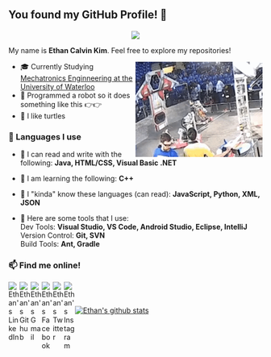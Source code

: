 ## You found my GitHub Profile! 👀

<p align="center">
 <img align="center" width="520px" src="https://github.com/ethanckim/ethanckim/blob/master/media/turtle.png" />
</p>

My name is <b>Ethan Calvin Kim</b>. Feel free to explore my repositories!

<img align="right" alt="GIF" src="https://github.com/ethanckim/ethanckim/blob/master/media/robot.gif" />

 - 🎓 Currently Studying <a href="https://uwaterloo.ca/mechanical-mechatronics-engineering/">Mechatronics Enginneering at the University of Waterloo</a>
 - 🤖 Programmed a robot so it does something like this 👉👉
 - 🐢 I like turtles

### 💬 Languages I use

 - 📝 I can read and write with the following:
    **Java, HTML/CSS, Visual Basic .NET**

 - 💭 I am learning the following:
    **C++**
    
 - 🤔 I "kinda" know these languages (can read):
    **JavaScript, Python, XML, JSON**
    
 - 🔨 Here are some tools that I use:
    <br>
    Dev Tools: **Visual Studio, VS Code, Android Studio, Eclipse, IntelliJ**
    <br>
    Version Control: **Git, SVN**
    <br>
    Build Tools: **Ant, Gradle**
 
### 📫 Find me online!

<a href=https://www.linkedin.com/in/ethan-calvin-kim/>
 <img align="left" alt="Ethan's LinkedIn" width=22px src=https://simpleicons.org/icons/linkedin.svg>
</a>

<a href=https://github.com/ethanckim>
 <img align="left" alt="Ethan's Github" width=22px src=https://simpleicons.org/icons/github.svg>
</a>

<a href=eckim.hms@gmail.com>
 <img align="left" alt="Ethan's Gmail" width=22px src=https://simpleicons.org/icons/gmail.svg>
</a>

<a href=https://www.facebook.com/ethanc.kim>
 <img align="left" alt="Ethan's Facebook" width=22px src=https://simpleicons.org/icons/facebook.svg>
</a>

<a href=https://twitter.com/ethanc_kim>
 <img align="left" alt="Ethan's Twitter" width=22px src=https://simpleicons.org/icons/twitter.svg>
</a>

<a href=https://www.instagram.com/ethanc_kim/>
<img align="left" alt="Ethan's Instagram" width=22px src=https://simpleicons.org/icons/instagram.svg>
</a>
<br/>
<br/>

[![Ethan's github stats](https://github-readme-stats.vercel.app/api?username=ethanckim&show_icons=true&theme=gotham)](https://github.com/anuraghazra/github-readme-stats)
